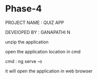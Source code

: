 # Phase-4

PROJECT NAME : QUIZ APP

DEVElOPED BY : GANAPATHI N

unzip the  application

open the application location in cmd 

cmd :
ng serve -o 

it will   open the application in web browser 


